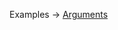 <p class="ExampleLinks">Examples <span class="ExampleLinksTitleSeparator">-></span> <a href="../../examples/generated/arguments">Arguments</a></p>

